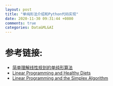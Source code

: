 ```yaml
---
layout: post
title: "单纯形法介绍和Python代码实现"
date: 2020-11-30 09:31:44 +0800
comments: true
categories: Data&ML&AI
---
```


# 参考链接:
- [简单理解线性规划的单纯形算法](https://zhuanlan.zhihu.com/p/31644892
)
- [Linear Programming and Healthy Diets
](https://jeremykun.com/2014/06/02/linear-programming-and-the-most-affordable-healthy-diet-part-1/)
- [Linear Programming and the Simplex Algorithm
](https://jeremykun.com/2014/12/01/linear-programming-and-the-simplex-algorithm/
)